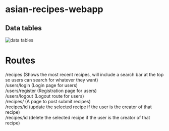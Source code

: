 # asian-recipes-webapp

## Data tables

![data tables](https://i.imgur.com/7sUz2Kn.png)

# Routes

/recipes (Shows the most recent recipes, will include a search bar at the top so users can search for whatever they want)<br/>
/users/login (Login page for users) <br/>
/users/register (Registration page for users) <br/>
/users/logout (Logout route for users) <br/>
/recipes/ (A page to post submit recipes) <br/>
/recipes/id (update the selected recipe if the user is the creator of that recipe) <br/>
/recipes/id (delete the selected recipe if the user is the creator of that recipe)
